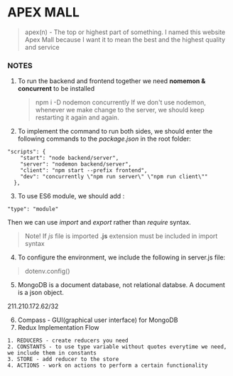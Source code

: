 # APEX MALL

> apex(n) - The top or highest part of something. I named this website Apex Mall because I want it to mean the best and the highest quality and service

### NOTES

1. To run the backend and frontend together we need **nomemon & concurrent** to be installed

   > npm i -D nodemon concurrently
   > If we don't use nodemon, whenever we make change to the server, we should keep restarting it again and again.

2. To implement the command to run both sides, we should enter the following commands to the _package.json_ in the root folder:

```
"scripts": {
    "start": "node backend/server",
    "server": "nodemon backend/server",
    "client": "npm start --prefix frontend",
    "dev": "concurrently \"npm run server\" \"npm run client\""
  },
```

3. To use ES6 module, we should add :

```
"type": "module"
```

Then we can use _import_ and _export_ rather than _require_ syntax. 
> Note! If *js* file is imported **.js** extension must be included in import syntax

4. To configure the environment, we include the following in server.js file: 
> dotenv.config()
 
5. MongoDB is a document database, not relational databse. A document is a json object.

211.210.172.62/32

6. Compass - GUI(graphical user interface) for MongoDB
7. Redux Implementation Flow
```
1. REDUCERS - create reducers you need
2. CONSTANTS - to use type variable without quotes everytime we need, we include them in constants
3. STORE - add reducer to the store
4. ACTIONS - work on actions to perform a certain functionality
```